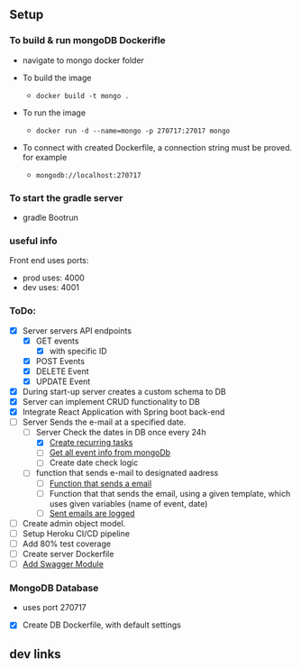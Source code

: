 ## Setup

### To build & run mongoDB Dockerifle

-   navigate to mongo docker folder
-   To build the image
    -   `docker build -t mongo .`
-   To run the image

    -   `docker run -d --name=mongo -p 270717:27017 mongo`

-   To connect with created Dockerfile, a connection string must be proved. for example
    -   `mongodb://localhost:270717`

### To start the gradle server

-   gradle Bootrun

### useful info

Front end uses ports:

-   prod uses: 4000
-   dev uses: 4001

### ToDo:

-   [x] Server servers API endpoints
    -   [x] GET events
        -   [x] with specific ID
    -   [x] POST Events
    -   [x] DELETE Event
    -   [x] UPDATE Event
-   [x] During start-up server creates a custom schema to DB
-   [x] Server can implement CRUD functionality to DB
-   [x] Integrate React Application with Spring boot back-end
-   [ ] Server Sends the e-mail at a specified date.
    -   [ ] Server Check the dates in DB once every 24h
        -   [x] [Create recurring tasks](https://spring.io/guides/gs/scheduling-tasks/)
        -   [ ] [Get all event info from mongoDb](https://www.codementor.io/@prasadsaya/access-mongodb-database-from-a-spring-boot-application-17nwi5shuc)
        -   [ ] Create date check logic
    -   [ ] function that sends e-mail to designated aadress
        -   [ ] [Function that sends a email](https://mailtrap.io/blog/spring-send-email)
        -   [ ] Function that that sends the email, using a given template, which uses given variables
                (name of event, date)
        -   [ ] [Sent emails are logged](https://www.baeldung.com/spring-boot-logging)
-   [ ] Create admin object model.
-   [ ] Setup Heroku CI/CD pipeline
-   [ ] Add 80% test coverage
-   [ ] Create server Dockerfile
-   [ ] [Add Swagger Module](https://www.baeldung.com/swagger-2-documentation-for-spring-rest-api)

### MongoDB Database

-   uses port 270717
-   [x] Create DB Dockerfile, with default settings

## dev links
